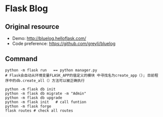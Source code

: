 # Flask Blog

## Original resource
- Demo: http://bluelog.helloflask.com/
- Code preference: https://github.com/greyli/bluelog

## Command 

```
python -m flask run   == python manager.py
# Flask会自动从环境变量FLASK_APP的值定义的模块 中寻找名为create_app（); 目前程序中的db.create_all（）方法可以被正确执行

python -m flask db init
python -m flask db migrate -m "Admin" 
python -m flask db upgrade
python -m flask init   # call funtion 
python -m flask forge 
flask routes # check all routes 
```
